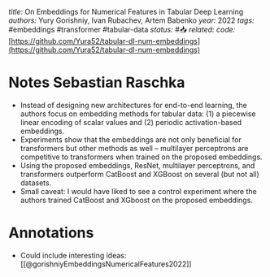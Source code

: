 *title:* On Embeddings for Numerical Features in Tabular Deep Learning
*authors:* Yury Gorishniy, Ivan Rubachev, Artem Babenko
*year:* 2022
*tags:* #embeddings #transformer #tabular-data
*status:* #📥
*related:*
*code:* [https://github.com/Yura52/tabular-dl-num-embeddings](https://github.com/Yura52/tabular-dl-num-embeddings)
# Notes Sebastian Raschka
-   Instead of designing new architectures for end-to-end learning, the authors focus on embedding methods for tabular data: (1) a piecewise linear encoding of scalar values and (2) periodic activation-based embeddings.
-   Experiments show that the embeddings are not only beneficial for transformers but other methods as well – multilayer perceptrons are competitive to transformers when trained on the proposed embeddings.
-   Using the proposed embeddings, ResNet, multilayer perceptrons, and transformers outperform CatBoost and XGBoost on several (but not all) datasets.
-   Small caveat: I would have liked to see a control experiment where the authors trained CatBoost and XGboost on the proposed embeddings.

# Annotations

- Could include interesting ideas: [[@gorishniyEmbeddingsNumericalFeatures2022]]
